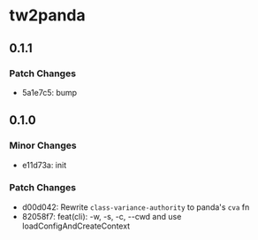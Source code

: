 # tw2panda

## 0.1.1

### Patch Changes

- 5a1e7c5: bump

## 0.1.0

### Minor Changes

- e11d73a: init

### Patch Changes

- d00d042: Rewrite `class-variance-authority` to panda's `cva` fn
- 82058f7: feat(cli): -w, -s, -c, --cwd and use loadConfigAndCreateContext
